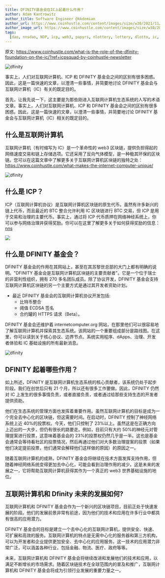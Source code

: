 ```yaml
---
title: DFINITY基金会在IC上起着什么作用？
author: Adam Kantrowitz
author_title: Software Engineer @kkdemian
author_url: https://www.coinhustle.com/content/images/size/w30/2021/11/Freelance_Ghostwriting-logo-for-LinkedIn.jpg
author_image_url: https://www.coinhustle.com/content/images/size/w30/2021/11/Freelance_Ghostwriting-logo-for-LinkedIn.jpg
tags:
  [dao, nnsdao, NDP, icp, web3, papyrs, nlottery, lottery, dlotto, ic, dfinity]
---
```


原文: <https://www.coinhustle.com/what-is-the-role-of-the-dfinity-foundation-on-the-ic/?ref=icpsquad-by-coinhustle-newsletter>

![dfinity](https://www.coinhustle.com/content/images/size/w2000/2023/02/Dfinity-foundation.jpg)

事实上，人们对互联网计算机、ICP 和 DFINITY 基金会之间的区别有很多困惑。因此，这是一篇快速的文章，以澄清一些事情，并简要地讨论 DFINITY 基金会与互联网计算机（IC）有关的既定目的。

首先，让我先说一下，这主要是为那些刚进入互联网计算机生态系统的人写的术语文章。事实上，人们对互联网计算机、ICP 和 DFINITY 基金会之间的区别有很多困惑。因此，这是一篇快速的文章，以澄清一些事情，并简要地讨论 DFINITY 基金会与互联网计算机（IC）相关的既定目的。

## 什么是互联网计算机

互联网计算机（有时缩写为 IC）是一个革命性的 web3 区块链，提供负担得起的网络速度交易和链上存储选项。它还采用了反向气体模型，是一种极其环保的区块链。您可以在这篇文章中了解更多关于互联网计算机区块链的独特之处：<https://www.coinhustle.com/what-makes-the-internet-computer-unique/>

![dfinity](https://www.coinhustle.com/content/images/2023/02/0_KkocP-kS07y35wMp.png)

## 什么是 ICP？

ICP（互联网计算机协议）是互联网计算机区块链的原生代币。虽然有许多新兴的链上代币，而且最近的 BTC 整合允许利用 IC 区块链进行 BTC 交易，但 ICP 是用于交易和治理的主要代币。事实上，通过将 ICP 代币质押在网络神经系统上，你可以参与网络治理并获得奖励。你可以在这里了解更多关于如何获得奖励的信息：[nns](https://www.coinhustle.com/a-detailed-guide-to-voting-on-proposals-and-earning-substantial-rewards-through-the-nns/)

![](https://www.coinhustle.com/content/images/size/w1600/2023/02/Screenshot--907-.png)

## 什么是 DFINITY 基金会？

DFINITY 基金会的作用在其网站上，甚至在其苏黎世总部的大门上都有明确的说明。"DFINITY 基金会是互联网计算机区块链的主要贡献者"。它是一个位于瑞士的非营利性组织，拥有 270 多名团队成员。除了协议开发，DFINITY 基金会支持互联网计算机区块链的另一个主要方式是通过其开发者资助计划。

- 最近 DFINITY 基金会的互联网计算机协议开发包括:
  - 比特币整合
  - 阈值 ECDSA 签名
  - 合约罐的 HTTPS 请求（Beta）。

DFINITY 基金会还维护着 internetcomputer.org 网站，在那里他们可以很容易地了解互联网计算机并探索其生态系统。该网站的一个重要组成部分是路线图。在这里，你可以读到关于核心协议、边界节点、系统实用程序、dApps、治理、开发者体验和 IC 基础设施的所有最新消息。

![dfinity](https://www.coinhustle.com/content/images/size/w1600/2023/02/FcFV25JXwAIPs60.jpeg)

## DFINITY 起着哪些作用？

如上所述，DFINITY 是互联网计算机生态系统的核心贡献者，该系统仍处于起步阶段。我们在创世后只有 21 个月，所以还有很多工作要做。因此，DFINITY 仍然对 IC 上发生的很多事情负责，或者直接负责，或者通过给那些支持生态的开发者提供资助。

他们在生态系统的管理方面也发挥着重要作用。虽然互联网计算机的目标是成为一个完全去中心化的区块链，但这需要时间。在启动时，DFINITY 控制了神经网络系统上近 40%的投票权。今天，他们只控制了 23%以上。虽然这是在正确方向上迈出的一大步，但仍有很长的路要走。例如，目前只有大约 50%的神经元对管理提案进行投票，这意味着基金会的 23%的投票权仍然几乎是一半。这也是基金会通常会等待看社区的投票情况，然后再通过他们对大多数治理提案的投票（如果他们决定提前投票，他们通常会解释他们这样做的原因）的原因之一。

随着互联网计算机的成熟，DFINITY 基金会将继续在技术方面发挥支持作用，但随着神经网络系统变得更加去中心化，可能会看到治理作用的减少。这是未来的发展之一，它将帮助互联网计算机获得其作为一个真正的 web3 世界基础设施的地位。

## 互联网计算机和 Dfinity 未来的发展如何?

互联网计算机和 DFINITY 基金会作为一个新兴的区块链项目，目前正处于快速发展的阶段。他们的发展前景非常有前途，因为他们的技术和应用在许多行业中都具有很高的应用潜力。

DFINITY 基金会的目标是建立一个去中心化的互联网计算机，提供安全、快速、可扩展和高效的服务。互联网计算机的特点是无需中心化的服务器和第三方机构，可以为开发者和企业提供更加安全、去中心化的应用服务。这一技术的应用潜力非常广泛，可以涵盖各种行业，包括金融、物流、医疗、政府等等。

未来，互联网计算机和 DFINITY 基金会将继续改进和发展他们的技术和应用，以满足不断增长的市场需求。随着区块链技术在全球范围内的普及和推广，互联网计算机和 DFINITY 基金会将成为引领行业发展的重要力量之一。
